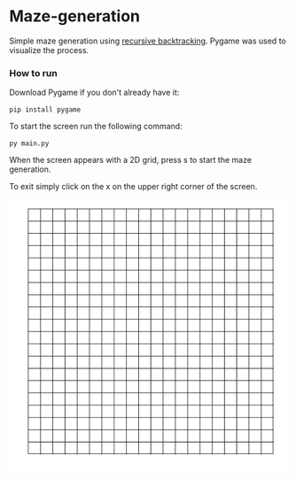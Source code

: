 # Maze-generation
Simple maze generation using [recursive backtracking](https://en.wikipedia.org/wiki/Maze_generation_algorithm).
Pygame was used to visualize the process.

### How to run
Download Pygame if you don't already have it:


    pip install pygame


To start the screen run the following command:


    py main.py


When the screen appears with a 2D grid, press s to start the maze generation.


To exit simply click on the x on the upper right corner of the screen.

![Maze generation visualization](maze_generator.gif)
